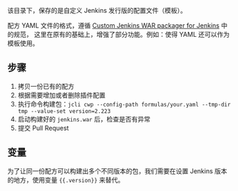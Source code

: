 该目录下，保存的是自定义 Jenkins 发行版的配置文件（模板）。

配方 YAML 文件的格式，遵循 [Custom Jenkins WAR packager for Jenkins](https://github.com/jenkinsci/custom-war-packager/) 中的规范，
这里在原有的基础上，增强了部分功能。例如：使得 YAML 还可以作为模板使用。

## 步骤
1. 拷贝一份已有的配方
2. 根据需要增加或者删除插件配置
3. 执行命令构建包：`jcli cwp --config-path formulas/your.yaml --tmp-dir tmp --value-set version=2.223`
4. 启动构建好的 `jenkins.war` 后，检查是否有异常
5. 提交 Pull Request

## 变量
为了让同一份配方可以构建出多个不同版本的包，我们需要在设置 Jenkins 版本的地方，使用变量 `{{.version}}` 来替代。
